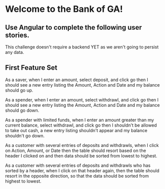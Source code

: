 # Welcome to the Bank of GA!

## Use Angular to complete the following user stories.

This challenge doesn't require a backend YET as we aren't going to persist any data.

## First Feature Set

As a saver,
    when I enter an amount, select deposit, and click go
    then I should see a new entry listing the Amount, Action and Date
    and my balance should go up.

As a spender,
    when I enter an amount, select withdrawl, and click go
    then I should see a new entry listing the Amount, Action and Date
    and my balance should go down.

As a spender with limited funds,
    when I enter an amount greater than my current balance, select withdrawl, and click go
    then I shouldn't be allowed to take out cash, a new entry listing shouldn't appear
    and my balance shouldn't go down.

As a customer with several entries of deposits and withdrawls,
    when I click on Action, Amount, or Date
    then the table should resort based on the header I clicked on
    and then data should be sorted from lowest to highest.

As a customer with several entries of deposits and withdrawls who has sorted by a header,
    when I click on that header again,
    then the table should resort in the opposite direction,
    so that the data should be sorted from highest to lowest.
